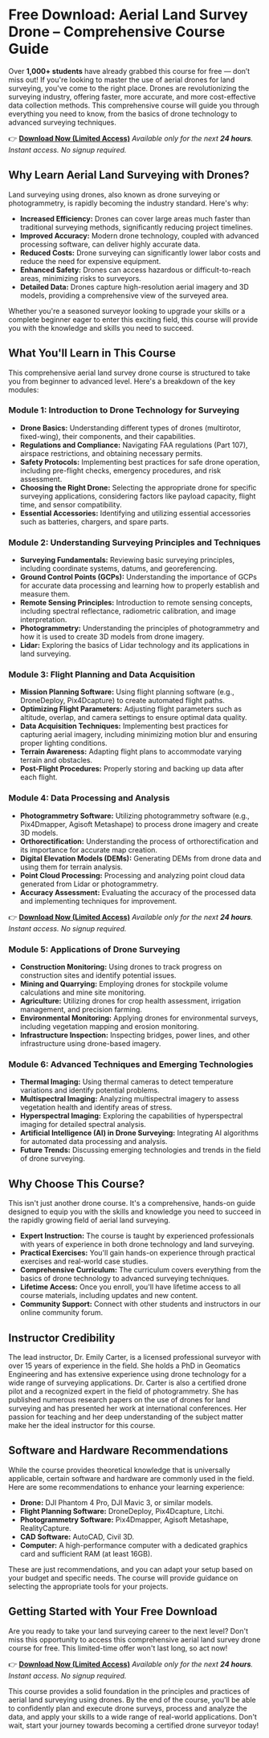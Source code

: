 # Free Download: Aerial Land Survey Drone – Comprehensive Course Guide

Over **1,000+ students** have already grabbed this course for free — don’t miss out! If you're looking to master the use of aerial drones for land surveying, you've come to the right place. Drones are revolutionizing the surveying industry, offering faster, more accurate, and more cost-effective data collection methods. This comprehensive course will guide you through everything you need to know, from the basics of drone technology to advanced surveying techniques.

👉 **[Download Now (Limited Access)](https://udemywork.com/aerial-land-survey-drone)**
_Available only for the next **24 hours**. Instant access. No signup required._

## Why Learn Aerial Land Surveying with Drones?

Land surveying using drones, also known as drone surveying or photogrammetry, is rapidly becoming the industry standard. Here's why:

*   **Increased Efficiency:** Drones can cover large areas much faster than traditional surveying methods, significantly reducing project timelines.
*   **Improved Accuracy:** Modern drone technology, coupled with advanced processing software, can deliver highly accurate data.
*   **Reduced Costs:** Drone surveying can significantly lower labor costs and reduce the need for expensive equipment.
*   **Enhanced Safety:** Drones can access hazardous or difficult-to-reach areas, minimizing risks to surveyors.
*   **Detailed Data:** Drones capture high-resolution aerial imagery and 3D models, providing a comprehensive view of the surveyed area.

Whether you're a seasoned surveyor looking to upgrade your skills or a complete beginner eager to enter this exciting field, this course will provide you with the knowledge and skills you need to succeed.

## What You'll Learn in This Course

This comprehensive aerial land survey drone course is structured to take you from beginner to advanced level. Here's a breakdown of the key modules:

### Module 1: Introduction to Drone Technology for Surveying

*   **Drone Basics:** Understanding different types of drones (multirotor, fixed-wing), their components, and their capabilities.
*   **Regulations and Compliance:** Navigating FAA regulations (Part 107), airspace restrictions, and obtaining necessary permits.
*   **Safety Protocols:** Implementing best practices for safe drone operation, including pre-flight checks, emergency procedures, and risk assessment.
*   **Choosing the Right Drone:** Selecting the appropriate drone for specific surveying applications, considering factors like payload capacity, flight time, and sensor compatibility.
*   **Essential Accessories:** Identifying and utilizing essential accessories such as batteries, chargers, and spare parts.

### Module 2: Understanding Surveying Principles and Techniques

*   **Surveying Fundamentals:** Reviewing basic surveying principles, including coordinate systems, datums, and georeferencing.
*   **Ground Control Points (GCPs):** Understanding the importance of GCPs for accurate data processing and learning how to properly establish and measure them.
*   **Remote Sensing Principles:** Introduction to remote sensing concepts, including spectral reflectance, radiometric calibration, and image interpretation.
*   **Photogrammetry:** Understanding the principles of photogrammetry and how it is used to create 3D models from drone imagery.
*   **Lidar:** Exploring the basics of Lidar technology and its applications in land surveying.

### Module 3: Flight Planning and Data Acquisition

*   **Mission Planning Software:** Using flight planning software (e.g., DroneDeploy, Pix4Dcapture) to create automated flight paths.
*   **Optimizing Flight Parameters:** Adjusting flight parameters such as altitude, overlap, and camera settings to ensure optimal data quality.
*   **Data Acquisition Techniques:** Implementing best practices for capturing aerial imagery, including minimizing motion blur and ensuring proper lighting conditions.
*   **Terrain Awareness:** Adapting flight plans to accommodate varying terrain and obstacles.
*   **Post-Flight Procedures:** Properly storing and backing up data after each flight.

### Module 4: Data Processing and Analysis

*   **Photogrammetry Software:** Utilizing photogrammetry software (e.g., Pix4Dmapper, Agisoft Metashape) to process drone imagery and create 3D models.
*   **Orthorectification:** Understanding the process of orthorectification and its importance for accurate map creation.
*   **Digital Elevation Models (DEMs):** Generating DEMs from drone data and using them for terrain analysis.
*   **Point Cloud Processing:** Processing and analyzing point cloud data generated from Lidar or photogrammetry.
*   **Accuracy Assessment:** Evaluating the accuracy of the processed data and implementing techniques for improvement.

👉 **[Download Now (Limited Access)](https://udemywork.com/aerial-land-survey-drone)**
_Available only for the next **24 hours**. Instant access. No signup required._

### Module 5: Applications of Drone Surveying

*   **Construction Monitoring:** Using drones to track progress on construction sites and identify potential issues.
*   **Mining and Quarrying:** Employing drones for stockpile volume calculations and mine site monitoring.
*   **Agriculture:** Utilizing drones for crop health assessment, irrigation management, and precision farming.
*   **Environmental Monitoring:** Applying drones for environmental surveys, including vegetation mapping and erosion monitoring.
*   **Infrastructure Inspection:** Inspecting bridges, power lines, and other infrastructure using drone-based imagery.

### Module 6: Advanced Techniques and Emerging Technologies

*   **Thermal Imaging:** Using thermal cameras to detect temperature variations and identify potential problems.
*   **Multispectral Imaging:** Analyzing multispectral imagery to assess vegetation health and identify areas of stress.
*   **Hyperspectral Imaging:** Exploring the capabilities of hyperspectral imaging for detailed spectral analysis.
*   **Artificial Intelligence (AI) in Drone Surveying:** Integrating AI algorithms for automated data processing and analysis.
*   **Future Trends:** Discussing emerging technologies and trends in the field of drone surveying.

## Why Choose This Course?

This isn't just another drone course. It's a comprehensive, hands-on guide designed to equip you with the skills and knowledge you need to succeed in the rapidly growing field of aerial land surveying.

*   **Expert Instruction:** The course is taught by experienced professionals with years of experience in both drone technology and land surveying.
*   **Practical Exercises:** You'll gain hands-on experience through practical exercises and real-world case studies.
*   **Comprehensive Curriculum:** The curriculum covers everything from the basics of drone technology to advanced surveying techniques.
*   **Lifetime Access:** Once you enroll, you'll have lifetime access to all course materials, including updates and new content.
*   **Community Support:** Connect with other students and instructors in our online community forum.

## Instructor Credibility

The lead instructor, Dr. Emily Carter, is a licensed professional surveyor with over 15 years of experience in the field. She holds a PhD in Geomatics Engineering and has extensive experience using drone technology for a wide range of surveying applications. Dr. Carter is also a certified drone pilot and a recognized expert in the field of photogrammetry. She has published numerous research papers on the use of drones for land surveying and has presented her work at international conferences. Her passion for teaching and her deep understanding of the subject matter make her the ideal instructor for this course.

## Software and Hardware Recommendations

While the course provides theoretical knowledge that is universally applicable, certain software and hardware are commonly used in the field. Here are some recommendations to enhance your learning experience:

*   **Drone:** DJI Phantom 4 Pro, DJI Mavic 3, or similar models.
*   **Flight Planning Software:** DroneDeploy, Pix4Dcapture, Litchi.
*   **Photogrammetry Software:** Pix4Dmapper, Agisoft Metashape, RealityCapture.
*   **CAD Software:** AutoCAD, Civil 3D.
*   **Computer:** A high-performance computer with a dedicated graphics card and sufficient RAM (at least 16GB).

These are just recommendations, and you can adapt your setup based on your budget and specific needs. The course will provide guidance on selecting the appropriate tools for your projects.

## Getting Started with Your Free Download

Are you ready to take your land surveying career to the next level? Don't miss this opportunity to access this comprehensive aerial land survey drone course for free. This limited-time offer won't last long, so act now!

👉 **[Download Now (Limited Access)](https://udemywork.com/aerial-land-survey-drone)**
_Available only for the next **24 hours**. Instant access. No signup required._

This course provides a solid foundation in the principles and practices of aerial land surveying using drones. By the end of the course, you'll be able to confidently plan and execute drone surveys, process and analyze the data, and apply your skills to a wide range of real-world applications. Don't wait, start your journey towards becoming a certified drone surveyor today!

